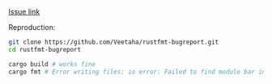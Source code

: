 [Issue link](https://github.com/rust-lang/rustfmt/issues/4334)

Reproduction:

```bash
git clone https://github.com/Veetaha/rustfmt-bugreport.git
cd rustfmt-bugreport

cargo build # works fine
cargo fmt # Error writing files: io error: Failed to find module bar in "." None
```

